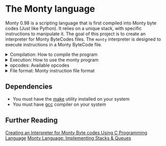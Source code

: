 # The Monty language
Monty 0.98 is a scripting language that is first compiled into Monty byte codes (Just like Python). It relies on a unique stack, with specific instructions to manipulate it. The goal of this project is to create an interpreter for Monty ByteCodes files. The `monty` interpreter is designed to execute instructions in a Monty ByteCode file.

<details>
<summary>Compilation: How to compile the program</summary>

1. First, clone this repository:
	```
	vagrant@ubuntu: git clone https://github.com/Ebuube/monty.git
	```

2. Then run the `Makefile`
	> #Note: Ensure you have `gcc` and `make` installed on your system before running the Makefile.
	```
	vagrant@ubuntu: make
	```

	If you don't have `make` utility installed, check out how to install it. For Ubuntu, you can look at this documentation [How to install make on Ubuntu](https://linuxhint.com/install-make-ubuntu/)

3. Confirm compilation by ensuring you now have the `monty` executable file present in that directory.

</details>

<details>
<summary>Execution: How to use the monty program</summary>

## The monty program

* Usage: `./monty file`
	* where `file` is the path to the file containing Monty byte code

* If the user does not give any file or more than one argument to your program, print the error message `USAGE: monty file`, followed by a new line, and exit with the status `EXIT_FAILURE`

* If, for any reason, it’s not possible to open the file, print the error message `Error: Can't open file <file>`, followed by a new line, and exit with the status `EXIT_FAILURE`
	* where `<file>` is the name of the file

* If the file contains an invalid instruction, print the error message `L<line_number>: unknown instruction <opcode>`, followed by a new line, and exit with the status `EXIT_FAILURE`
	* where is the line number where the instruction appears.
	* Line numbers always start at 1

* The monty program runs the byte codes line by line and stop if either:
	* it executed properly every line of the file
	* it finds an error in the file
	* an error occurred

* If you can’t malloc anymore, print the error message `Error: malloc failed`, followed by a new line, and exit with status `EXIT_FAILURE`.

* You have to use `malloc` and `free` and are not allowed to use any other function from `man malloc` (realloc, calloc, …)


Example: Given a monty byte code file named `00.m` in the `bytecodes` directory, we can execute it thus...

```
vagrant@ubuntu:~/monty$ cat -e bytecodes/00.m
push 1$
push 2$
push 3$
pall$
vagrant@ubuntu:~/monty$ ./monty bytecodes/00.m
3
2
1
vagrant@ubuntu:~/monty$
```
</details>

<details>
<summary>opcodes: Available opcodes</summary>

* **push**: Usage: `push <int>`
	- This pushes an (integer) element to the stack.

* **pall**: Usage: `pall`
	- This prints all the values on the stack, starting from the top of the stack.

* **pint**: Usage: `pint`
	- This prints the value at the top of the stack, followed by a new line.

* **pop**: Usage: `pop`
	- This removes the top element of the stack, but doesn't print or return it.

* **swap**: Usage: `swap`
	- This swaps the top two elements of the stack.

* **add**: Usage: `add`
	- This adds the top two element of the stack. The result is stored in the second top element of the stack, and the top element is removed, so that at the end:
		* The top element of the stack contains the result
		* The stack is one element shorter

* **nop**: Usage: `nop`
	- This opcode does **not** do anything.

</details>

<details>
<summary>File format: Monty instruction file format</summary>

## Monty byte code files

Files containing Monty byte codes usually have the `.m` extension. Most of the industry uses this standard but it is not required by the specification of the language. There is not more than one instruction per line. There can be any number of spaces before or after the opcode and its argument:

Given a directory name `bytecodes` that contains Monty byte codes.
```
vagrant@ubuntu:~/monty$ cat -e bytecodes/000.m
push 0$
push 1$
push 2$
  push 3$
                   pall    $
push 4$
    push 5    $
      push    6        $
pall$
vagrant@ubuntu:~/monty$
```

Monty byte code files can contain blank lines (empty or made of spaces only, and any additional text after the opcode or its required argument is not taken into account:

```
vagrant@ubuntu:~/monty$ cat -e bytecodes/001.m
push 0 Push 0 onto the stack$
push 1 Push 1 onto the stack$
$
push 2$
  push 3$
                   pall    $
$
$
                           $
push 4$
$
    push 5    $
      push    6        $
$
pall This is the end of our program. Monty is awesome!$
vagrant@ubuntu:~/monty$
```
</details>


## Dependencies
* You must have the [make](https://www.gnu.org/software/make/) utility  installed on your system
* You must have [gcc](https://gcc.gnu.org/) compiler on your system

## Further Reading
[Creating an Interpreter for Monty Byte codes Using C Programming Language](https://medium.com/@mr_robertamoah/creating-an-interpreter-for-monty-bytecodes-using-c-programming-language-287a2c2aa706?source=rss------programming-5)
[Monty Language: Implementing Stacks & Queues](https://micahondiwa.hashnode.dev/monty-language-implementing-stacks-queues)
